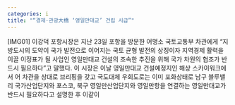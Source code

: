 ```yaml
---
categories: i
title: "“경제·관광大橋 ‘영일만대교’ 건립 시급”"
---
```

[IMG01] 이강덕 포항시장은 지난 23일 포항을 방문한 어명소 국토교통부 차관에게 “지방도시의 도약이 국가 발전으로 이어지는 국토 균형 발전의 상징이자 지역경제 활력을 이끌 이정표가 될 사업인 영일만대교 건설의 조속한 추진을 위해 국가 차원의 협조가 반드시 필요하다”고 말했다. 이 시장은 이날 영일만대교 건설예정지인 해상 스카이워크에서 어 차관을 상대로 브리핑을 갖고 국도대체 우회도로는 이미 포화상태로 남구 블루밸리 국가산업단지와 포스코, 북구 영일만산업단지와 영일만항을 연결하는 영일만대교가 반드시 필요하다고 설명한 후 이같이